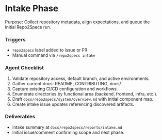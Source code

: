 # Intake Phase

Purpose: Collect repository metadata, align expectations, and queue the initial Repo2Specs run.

### Triggers
- `repo2specs` label added to issue or PR
- Manual command via `/repo2specs intake`

### Agent Checklist
1. Validate repository access, default branch, and active environments.
2. Gather current docs: README, CONTRIBUTING, docs/
3. Capture existing CI/CD configuration and workflows.
4. Enumerate directories by functional area (backend, frontend, infra, etc.).
5. Draft `docs/repo2specs/system/overview.md` with initial component map.
6. Create intake issue updates referencing discovered artifacts.

### Deliverables
- Intake summary at `docs/repo2specs/reports/intake.md`
- Initial issue/comment confirming scope and next phase.

